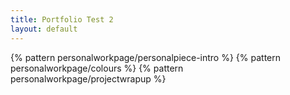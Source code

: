```yaml
---
title: Portfolio Test 2
layout: default
---
```


{% pattern personalworkpage/personalpiece-intro %}
{% pattern personalworkpage/colours %}
{% pattern personalworkpage/projectwrapup %}
